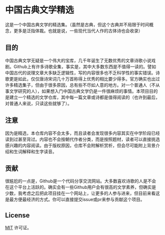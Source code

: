 # 中国古典文学精选
这是一个中国古典文学的精选集。（虽然是古典，但这个古典并不局限于时间概念，更多是泛指体裁。也就是说，一些现代当代人作的古体诗也会收录）

## 目的
中国古典文学无疑是一个伟大的宝库，几千年诞生了无数优秀的文章诗歌小说戏剧。Github上有许多诗歌全集，事实是，其中大多数东西是不值得一读的。譬如中国古代的说理文章大多缺乏逻辑性，写的内容很多也不乏科学性的事实错误。诗歌更是如此，仅仅唐诗宋词几十万首称得上优秀的相比要少得多。官方确实也出过许多精选集子，但由于很多原因，总有些不尽如人意的地方。对一个普通人（不从事文学研究的人），如果想入门中国古典文学仍是一件很麻烦的事情。本项目目的是建立一个精选的文学仓库，其中每一篇文章或诗都是值得阅读的（也许到最后，对普通人来说，只读这些就够了）。

## 注意
因为是精选，本仓库内容不会太多，而且读者会发现很多内容其实在中学阶段已经读到过甚至背过。内容也不会按朝代作者分类，而是按照题材，读者可以直接挑选感兴趣的内容阅读。由于版权原因，仓库不会附解析赏析，但会尽可能附上背景介绍和生词解释和生字读音。

## 贡献
很尴尬的一点是，Github是一个代码分享交流网站。大多数喜欢诗歌的人是不会在这个平台上活跃的。确实会有一些Github用户会有很高的文学素养，但确实是少数，我考虑之后把此项目挂在一个网站上，让更多的人参与进来，但目前来看这是最方便最经济的方式。你可以直接提交issue或pr来参与贡献这个项目。

## License
[MIT](https://github.com/chinese-poetry/chinese-poetry/blob/master/LICENSE) 许可证。